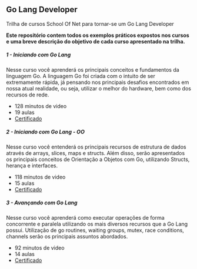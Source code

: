 ## Go Lang Developer
Trilha de cursos School Of Net para tornar-se um Go Lang Developer

**Este repositório contem todos os exemplos práticos expostos nos cursos e uma breve descrição do objetivo de cada curso apresentado na trilha.**

##### 1 - Iniciando com Go Lang
Nesse curso você aprenderá os principais conceitos e fundamentos da linguagem Go. A linguagem Go foi criada com o intuito de ser extremamente rápida, já pensando nos principais desafios encontrados em nossa atual realidade, ou seja, utilizar o melhor do hardware, bem como dos recursos de rede.
- 128 minutos de video 
- 19 aulas
- [Certificado](certificate-iniciando-com-go-lang.jpg)

##### 2 - Iniciando com Go Lang - OO
Nesse curso você entenderá os principais recursos de estrutura de dados através de arrays, slices, maps e structs. Além disso, serão apresentados os principais conceitos de Orientação a Objetos com Go, utilizando Structs, herança e interfaces.
- 118 minutos de video
- 15 aulas
- [Certificado](certificate-iniciando-com-golang-oo.jpg)

##### 3 - Avançando com Go Lang
Nesse curso você aprenderá como executar operações de forma concorrente e paralela utilizando os mais diversos recursos que a Go Lang possui. Utilização de go routines, waiting groups, mutex, race conditions, channels serão os principais assuntos abordados.
- 92 minutos de video
- 14 aulas
- [Certificado](certificate-avancando-com-go-lang.jpg)